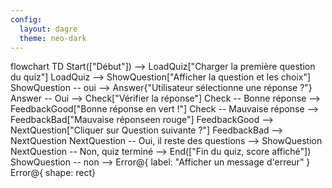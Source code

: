 ```yaml
---
config:
  layout: dagre
  theme: neo-dark
---
```

flowchart TD
    Start(["Début"]) --> LoadQuiz["Charger la première question du quiz"]
    LoadQuiz --> ShowQuestion["Afficher la question et les choix"]
    ShowQuestion -- oui --> Answer{"Utilisateur sélectionne une réponse ?"}
    Answer -- Oui --> Check["Vérifier la réponse"]
    Check -- Bonne réponse --> FeedbackGood["Bonne réponse en vert !"]
    Check -- Mauvaise réponse --> FeedbackBad["Mauvaise réponseen rouge"]
    FeedbackGood --> NextQuestion["Cliquer sur Question suivante ?"]
    FeedbackBad --> NextQuestion
    NextQuestion -- Oui, il reste des questions --> ShowQuestion
    NextQuestion -- Non, quiz terminé --> End(["Fin du quiz, score affiché"])
    ShowQuestion -- non --> Error@{ label: "Afficher un message d'erreur" }
    Error@{ shape: rect}
